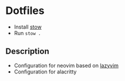 # Dotfiles

- Install [stow](https://www.gnu.org/software/stow/)
- Run `stow .`

## Description

- Configuration for neovim based on [lazyvim](https://www.lazyvim.org/)
- Configuration for alacritty

